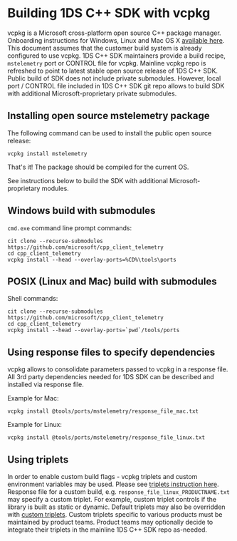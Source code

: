 # Building 1DS C++ SDK with vcpkg

vcpkg is a Microsoft cross-platform open source C++ package manager. Onboarding instructions for Windows, Linux and Mac OS X [available here](https://docs.microsoft.com/en-us/cpp/build/vcpkg). This document assumes that the customer build system is already configured to use vcpkg. 1DS C++ SDK maintainers provide a build recipe, `mstelemetry` port or CONTROL file for vcpkg. Mainline vcpkg repo is refreshed to point to latest stable open source release of 1DS C++ SDK. Public build of SDK does not include private submodules. However, local port / CONTROL file included in 1DS C++ SDK git repo allows to build SDK with additional Microsoft-proprietary private submodules.

## Installing open source mstelemetry package

The following command can be used to install the public open source release:

```
vcpkg install mstelemetry
```

That's it! The package should be compiled for the current OS.

See instructions below to build the SDK with additional Microsoft-proprietary modules.

## Windows build with submodules

`cmd.exe` command line prompt commands:

```
cit clone --recurse-submodules https://github.com/microsoft/cpp_client_telemetry
cd cpp_client_telemetry
vcpkg install --head --overlay-ports=%CD%\tools\ports
```

## POSIX (Linux and Mac) build with submodules

Shell commands:

```
cit clone --recurse-submodules https://github.com/microsoft/cpp_client_telemetry
cd cpp_client_telemetry
vcpkg install --head --overlay-ports=`pwd`/tools/ports
```

## Using response files to specify dependencies

vcpkg allows to consolidate parameters passed to vcpkg in a response file. All 3rd party dependencies needed for 1DS SDK can be described and installed via response file.

Example for Mac:
```
vcpkg install @tools/ports/mstelemetry/response_file_mac.txt
```

Example for Linux:
```
vcpkg install @tools/ports/mstelemetry/response_file_linux.txt
```

## Using triplets

In order to enable custom build flags - vcpkg triplets and custom environment variables may be used. Please see [triplets instruction here](https://vcpkg.readthedocs.io/en/latest/users/triplets/). Response file for a custom build, e.g. `response_file_linux_PRODUCTNAME.txt` may specify a custom triplet. For example, custom triplet controls if the library is built as static or dynamic. Default triplets may also be overridden with [custom triplets](https://vcpkg.readthedocs.io/en/latest/examples/overlay-triplets-linux-dynamic/#overlay-triplets-example). Custom triplets specific to various products must be maintained by product teams. Product teams may optionally decide to integrate their triplets in the mainline 1DS C++ SDK repo as-needed.
